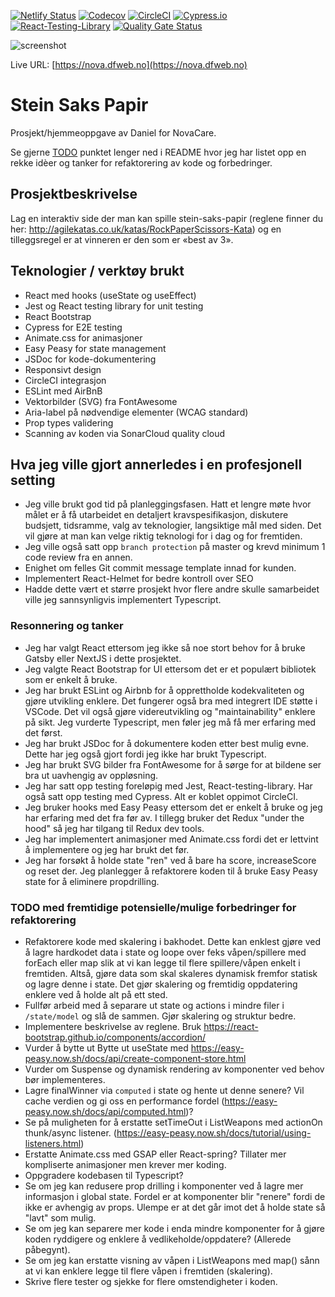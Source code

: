 [![Netlify Status](https://api.netlify.com/api/v1/badges/624893fd-0198-4b2b-af4c-62bf9c47b56b/deploy-status)](https://app.netlify.com/sites/hungry-shockley-392371/deploys)
[![Codecov](https://codecov.io/gh/w3bdesign/stein-saks-papir/branch/master/graph/badge.svg)](https://codecov.io/gh/w3bdesign/stein-saks-papir)
[![CircleCI](https://circleci.com/gh/w3bdesign/stein-saks-papir.svg?style=svg)](https://circleci.com/gh/w3bdesign/stein-saks-papir)
[![Cypress.io](https://img.shields.io/badge/tested%20with-Cypress-04C38E.svg)](https://www.cypress.io/)
[![React-Testing-Library](https://img.shields.io/badge/unit%20testing-React--Testing--Library-purple)](https://testing-library.com/)
[![Quality Gate Status](https://sonarcloud.io/api/project_badges/measure?project=w3bdesign_stein-saks-papir&metric=alert_status)](https://sonarcloud.io/dashboard?id=w3bdesign_stein-saks-papir)

<img src="https://github.com/w3bdesign/stein-saks-papir/blob/master/screenshot/screenshot.jpg" alt="screenshot">

Live URL: [https://nova.dfweb.no](https://nova.dfweb.no)

# Stein Saks Papir

Prosjekt/hjemmeoppgave av Daniel for NovaCare.

Se gjerne [TODO](#todo) punktet lenger ned i README hvor jeg har listet opp en rekke idèer og tanker for refaktorering av kode og forbedringer.

## Prosjektbeskrivelse

Lag en interaktiv side der man kan spille stein-saks-papir (reglene finner du her: http://agilekatas.co.uk/katas/RockPaperScissors-Kata) og en tilleggsregel er at vinneren er den som er «best av 3».

## Teknologier / verktøy brukt

- React med hooks (useState og useEffect)
- Jest og React testing library for unit testing
- React Bootstrap
- Cypress for E2E testing
- Animate.css for animasjoner
- Easy Peasy for state management
- JSDoc for kode-dokumentering
- Responsivt design
- CircleCI integrasjon
- ESLint med AirBnB
- Vektorbilder (SVG) fra FontAwesome
- Aria-label på nødvendige elementer (WCAG standard)
- Prop types validering
- Scanning av koden via SonarCloud quality cloud

## Hva jeg ville gjort annerledes i en profesjonell setting

- Jeg ville brukt god tid på planleggingsfasen. Hatt et lengre møte hvor målet er å få utarbeidet en detaljert kravspesifikasjon, diskutere budsjett, tidsramme, valg av teknologier, langsiktige mål med siden. Det vil gjøre at man kan velge riktig teknologi for i dag og for fremtiden.
- Jeg ville også satt opp `branch protection` på master og krevd minimum 1 code review fra en annen.
- Enighet om felles Git commit message template innad for kunden.
- Implementert React-Helmet for bedre kontroll over SEO
- Hadde dette vært et større prosjekt hvor flere andre skulle samarbeidet ville jeg sannsynligvis implementert Typescript.

### Resonnering og tanker

- Jeg har valgt React ettersom jeg ikke så noe stort behov for å bruke Gatsby eller NextJS i dette prosjektet.
- Jeg valgte React Bootstrap for UI ettersom det er et populært bibliotek som er enkelt å bruke.
- Jeg har brukt ESLint og Airbnb for å opprettholde kodekvaliteten og gjøre utvikling enklere. Det fungerer også bra med integrert IDE støtte i VSCode. Det vil også gjøre videreutvikling og "maintainability" enklere på sikt. Jeg vurderte Typescript, men føler jeg må få mer erfaring med det først.
- Jeg har brukt JSDoc for å dokumentere koden etter best mulig evne. Dette har jeg også gjort fordi jeg ikke har brukt Typescript.
- Jeg har brukt SVG bilder fra FontAwesome for å sørge for at bildene ser bra ut uavhengig av oppløsning.
- Jeg har satt opp testing foreløpig med Jest, React-testing-library. Har også satt opp testing med Cypress. Alt er koblet oppimot CircleCI.
- Jeg bruker hooks med Easy Peasy ettersom det er enkelt å bruke og jeg har erfaring med det fra før av. I tillegg bruker det Redux "under the hood" så jeg har tilgang til Redux dev tools.
- Jeg har implementert animasjoner med Animate.css fordi det er lettvint å implementere og jeg har brukt det før.
- Jeg har forsøkt å holde state "ren" ved å bare ha score, increaseScore og reset der. Jeg planlegger å refaktorere koden til å bruke Easy Peasy state for å eliminere propdrilling.

### <a id="todo">TODO med fremtidige potensielle/mulige forbedringer for refaktorering</a>

- Refaktorere kode med skalering i bakhodet. Dette kan enklest gjøre ved å lagre hardkodet data i state og loope over feks våpen/spillere med forEach eller map slik at vi kan legge til flere spillere/våpen enkelt i fremtiden. Altså, gjøre data som skal skaleres dynamisk fremfor statisk og lagre denne i state. Det gjør skalering og fremtidig oppdatering enklere ved å holde alt på ett sted.
- Fullfør arbeid med å separare ut state og actions i mindre filer i `/state/model` og slå de sammen. Gjør skalering og struktur bedre.
- Implementere beskrivelse av reglene. Bruk https://react-bootstrap.github.io/components/accordion/
- Vurder å bytte ut Bytte ut useState med https://easy-peasy.now.sh/docs/api/create-component-store.html
- Vurder om Suspense og dynamisk rendering av komponenter ved behov bør implementeres.
- Lagre finalWinner via `computed` i state og hente ut denne senere? Vil cache verdien og gi oss en performance fordel (https://easy-peasy.now.sh/docs/api/computed.html)?
- Se på muligheten for å erstatte setTimeOut i ListWeapons med actionOn thunk/async listener. (https://easy-peasy.now.sh/docs/tutorial/using-listeners.html)
- Erstatte Animate.css med GSAP eller React-spring? Tillater mer kompliserte animasjoner men krever mer koding.
- Oppgradere kodebasen til Typescript?
- Se om jeg kan redusere prop drilling i komponenter ved å lagre mer informasjon i global state. Fordel er at komponenter blir "renere" fordi de ikke er avhengig av props. Ulempe er at det går imot det å holde state så "lavt" som mulig.
- Se om jeg kan separere mer kode i enda mindre komponenter for å gjøre koden ryddigere og enklere å vedlikeholde/oppdatere? (Allerede påbegynt).
- Se om jeg kan erstatte visning av våpen i ListWeapons med map() sånn at vi kan enklere legge til flere våpen i fremtiden (skalering).
- Skrive flere tester og sjekke for flere omstendigheter i koden.
